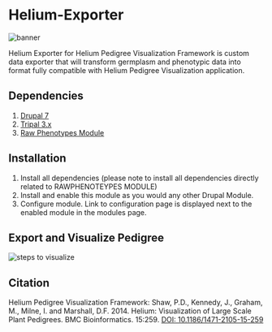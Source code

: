 # Helium-Exporter

![banner](https://user-images.githubusercontent.com/15472253/154712154-3d3388bc-9f87-4968-992a-7b647e9c0522.png)

Helium Exporter for Helium Pedigree Visualization Framework is custom data exporter that will transform germplasm and phenotypic data into format fully compatible with Helium Pedigree Visualization application.

## Dependencies

1. [Drupal 7](https://www.drupal.org/)
2. [Tripal 3.x](http://tripal.info/)
3. [Raw Phenotypes Module](https://github.com/UofS-Pulse-Binfo/rawphenotypes)

## Installation
1. Install all dependencies (please note to install all dependencies directly related to RAWPHENOTEYPES MODULE)
2. Install and enable this module as you would any other Drupal Module.
3. Configure module. Link to configuration page is displayed next to the enabled module in the modules page.

## Export and Visualize Pedigree
![steps to visualize](https://user-images.githubusercontent.com/15472253/154708936-cc6e2705-86e2-4dcc-bf5e-54756a82cb4e.png)


## Citation
Helium Pedigree Visualization Framework: Shaw, P.D., Kennedy, J., Graham, M., Milne, I. and Marshall, D.F. 2014. Helium: Visualization of Large Scale Plant Pedigrees. BMC Bioinformatics. 15:259. [DOI: 10.1186/1471-2105-15-259](https://bmcbioinformatics.biomedcentral.com/articles/10.1186/1471-2105-15-259)
